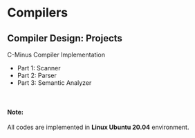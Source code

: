 # **Compilers**

## **Compiler Design**:  Projects

C-Minus Compiler Implementation
- Part 1: Scanner
- Part 2: Parser
- Part 3: Semantic Analyzer

<br/>

#### **Note:**
All codes are implemented in **Linux Ubuntu 20.04** environment.


